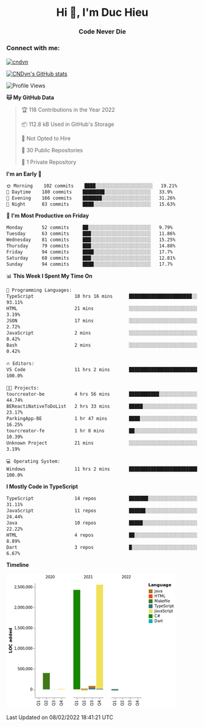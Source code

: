 <h1 align="center">Hi 👋, I'm Duc Hieu</h1>
<h3 align="center">Code Never Die</h3>

<h3 align="left">Connect with me:</h3>
<p align="left">
<a href="https://linkedin.com/in/cndvn" target="blank"><img align="center" src="https://img.shields.io/badge/LinkedIn-0077B5?style=for-the-badge&logo=linkedin&logoColor=white" alt="cndvn"/></a>
<!--
<a href="https://fb.com/cnd.duchieu" target="blank"><img align="center" src="https://img.shields.io/badge/Facebook-1877F2?style=for-the-badge&logo=facebook&logoColor=white" alt="cnd.duchieu"/></a>
 -->
</p>

[![CNDvn's GitHub stats](https://github-readme-stats.vercel.app/api?username=cndvn)](https://github.com/anuraghazra/github-readme-stats)

<!--START_SECTION:waka-->
![Profile Views](http://img.shields.io/badge/Profile%20Views-0-blue)

**🐱 My GitHub Data** 

> 🏆 118 Contributions in the Year 2022
 > 
> 📦 112.8 kB Used in GitHub's Storage 
 > 
> 🚫 Not Opted to Hire
 > 
> 📜 30 Public Repositories 
 > 
> 🔑 1 Private Repository 
 > 
**I'm an Early 🐤** 

```text
🌞 Morning    102 commits    ████░░░░░░░░░░░░░░░░░░░░░   19.21% 
🌆 Daytime    180 commits    ████████░░░░░░░░░░░░░░░░░   33.9% 
🌃 Evening    166 commits    ███████░░░░░░░░░░░░░░░░░░   31.26% 
🌙 Night      83 commits     ████░░░░░░░░░░░░░░░░░░░░░   15.63%

```
📅 **I'm Most Productive on Friday** 

```text
Monday       52 commits     ██░░░░░░░░░░░░░░░░░░░░░░░   9.79% 
Tuesday      63 commits     ███░░░░░░░░░░░░░░░░░░░░░░   11.86% 
Wednesday    81 commits     ███░░░░░░░░░░░░░░░░░░░░░░   15.25% 
Thursday     79 commits     ███░░░░░░░░░░░░░░░░░░░░░░   14.88% 
Friday       94 commits     ████░░░░░░░░░░░░░░░░░░░░░   17.7% 
Saturday     68 commits     ███░░░░░░░░░░░░░░░░░░░░░░   12.81% 
Sunday       94 commits     ████░░░░░░░░░░░░░░░░░░░░░   17.7%

```


📊 **This Week I Spent My Time On** 

```text
💬 Programming Languages: 
TypeScript               10 hrs 16 mins      ███████████████████████░░   93.11% 
HTML                     21 mins             ░░░░░░░░░░░░░░░░░░░░░░░░░   3.19% 
JSON                     17 mins             ░░░░░░░░░░░░░░░░░░░░░░░░░   2.72% 
JavaScript               2 mins              ░░░░░░░░░░░░░░░░░░░░░░░░░   0.42% 
Bash                     2 mins              ░░░░░░░░░░░░░░░░░░░░░░░░░   0.42%

🔥 Editors: 
VS Code                  11 hrs 2 mins       █████████████████████████   100.0%

🐱‍💻 Projects: 
tourcreator-be           4 hrs 56 mins       ███████████░░░░░░░░░░░░░░   44.74% 
BEReactiNativeToDoList   2 hrs 33 mins       █████░░░░░░░░░░░░░░░░░░░░   23.17% 
ParkingApp-BE            1 hr 47 mins        ████░░░░░░░░░░░░░░░░░░░░░   16.25% 
tourcreator-fe           1 hr 8 mins         ██░░░░░░░░░░░░░░░░░░░░░░░   10.39% 
Unknown Project          21 mins             ░░░░░░░░░░░░░░░░░░░░░░░░░   3.19%

💻 Operating System: 
Windows                  11 hrs 2 mins       █████████████████████████   100.0%

```

**I Mostly Code in TypeScript** 

```text
TypeScript               14 repos            ███████░░░░░░░░░░░░░░░░░░   31.11% 
JavaScript               11 repos            ██████░░░░░░░░░░░░░░░░░░░   24.44% 
Java                     10 repos            █████░░░░░░░░░░░░░░░░░░░░   22.22% 
HTML                     4 repos             ██░░░░░░░░░░░░░░░░░░░░░░░   8.89% 
Dart                     3 repos             █░░░░░░░░░░░░░░░░░░░░░░░░   6.67%

```


**Timeline**

![Chart not found](https://raw.githubusercontent.com/CNDvn/CNDvn/main/charts/bar_graph.png) 


 Last Updated on 08/02/2022 18:41:21 UTC
<!--END_SECTION:waka-->
